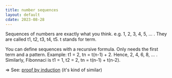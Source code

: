 ```yaml
---
title: number sequences
layout: default
cdate: 2023-08-28
---
```


Sequences of numbers are exactly what you think. e.g. 1, 2, 3, 4, 5, ... . They are called t1, t2, t3, t4, t5. t stands for term.

You can define sequences with a recursive formula. Only needs the first term and a pattern. Example: t1 = 2, tn = t(n-1) + 2. Hence, 2, 4, 6, 8, ... . Similarly, Fibonnaci is t1 = 1, t2 = 2, tn = t(n-1) + t(n-2).

=> See: [proof by induction](proof-by-induction) (it's kind of similar)